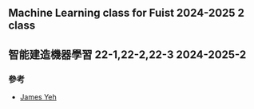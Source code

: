 ## Machine Learning class for Fuist 2024-2025 2 class
## 智能建造機器學習 22-1,22-2,22-3   2024-2025-2 

### 參考
* [James Yeh](https://gist.github.com/yehjames)
